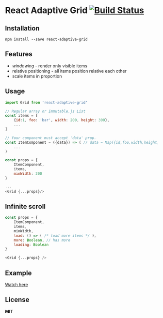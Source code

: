 # React Adaptive Grid [![Build Status](https://travis-ci.org/babotech/react-adaptive-grid.svg?branch=master)](https://travis-ci.org/babotech/react-adaptive-grid)

## Installation

```
npm install --save react-adaptive-grid
```

## Features

*  *windowing* - render only visible items
*  relative positioning - all items position relative each other
*  scale items in proportion

## Usage
```javascript
import Grid from 'react-adaptive-grid'

// Regular array or Immutable.js List
const items = [
    {id:1, foo: 'bar', width: 200, height: 300},
    ...
]

// Your component must accept 'data' prop.
const ItemComponent = ({data}) => ( // data = Map({id,foo,width,height,origWidth,origHeight})
    ...
)

const props = {
    ItemComponent,
    items,
    minWidth: 200
}

...
<Grid {...props}/>
```

## Infinite scroll

```javascript
const props = {
    ItemComponent,
    items,
    minWidth,
    load: () => ( /* load more items */ ),
    more: Boolean, // has more
    loading: Boolean
}

<Grid {...props} />
```

## Example

[Watch here](http://babotech.github.io/react-adaptive-grid/)

## License

**MIT**